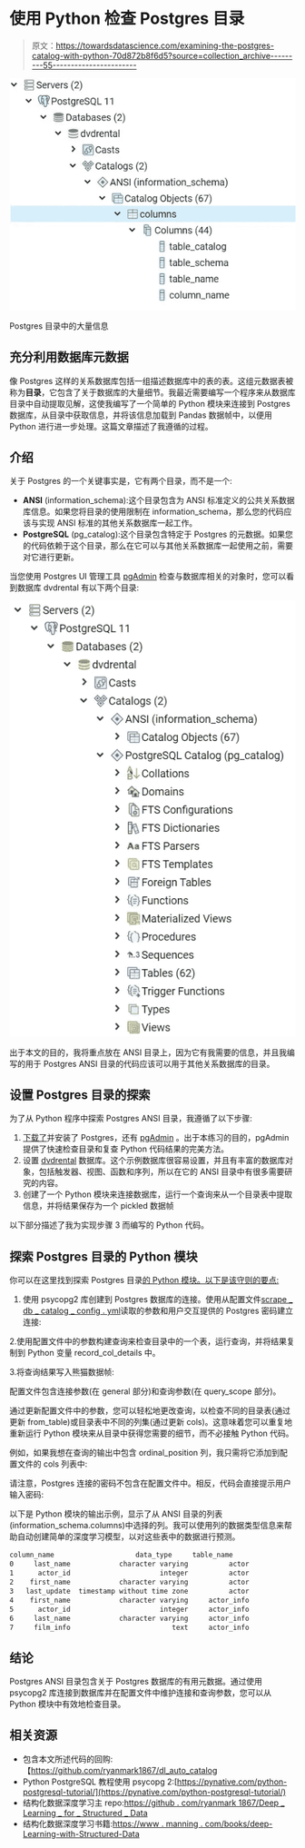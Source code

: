 # 使用 Python 检查 Postgres 目录

> 原文：<https://towardsdatascience.com/examining-the-postgres-catalog-with-python-70d872b8f6d5?source=collection_archive---------55----------------------->

![](img/9d2217a522a2e9b3b9051c4d4bb3704c.png)

Postgres 目录中的大量信息

## 充分利用数据库元数据

像 Postgres 这样的关系数据库包括一组描述数据库中的表的表。这组元数据表被称为**目录**，它包含了关于数据库的大量细节。我最近需要编写一个程序来从数据库目录中自动提取见解，这使我编写了一个简单的 Python 模块来连接到 Postgres 数据库，从目录中获取信息，并将该信息加载到 Pandas 数据帧中，以便用 Python 进行进一步处理。这篇文章描述了我遵循的过程。

## 介绍

关于 Postgres 的一个关键事实是，它有两个目录，而不是一个:

*   **ANSI** (information_schema):这个目录包含为 ANSI 标准定义的公共关系数据库信息。如果您将目录的使用限制在 information_schema，那么您的代码应该与实现 ANSI 标准的其他关系数据库一起工作。
*   **PostgreSQL** (pg_catalog):这个目录包含特定于 Postgres 的元数据。如果您的代码依赖于这个目录，那么在它可以与其他关系数据库一起使用之前，需要对它进行更新。

当您使用 Postgres UI 管理工具 [pgAdmin](https://www.pgadmin.org/) 检查与数据库相关的对象时，您可以看到数据库 dvdrental 有以下两个目录:

![](img/a28231aa15e59d4d01c8fcf329198658.png)

出于本文的目的，我将重点放在 ANSI 目录上，因为它有我需要的信息，并且我编写的用于 Postgres ANSI 目录的代码应该可以用于其他关系数据库的目录。

## 设置 Postgres 目录的探索

为了从 Python 程序中探索 Postgres ANSI 目录，我遵循了以下步骤:

1.  [下载了](https://www.postgresql.org/download/)并安装了 Postgres，还有 [pgAdmin](https://www.pgadmin.org/download/) 。出于本练习的目的，pgAdmin 提供了快速检查目录和复查 Python 代码结果的完美方法。
2.  设置 [dvdrental](https://www.postgresqltutorial.com/postgresql-sample-database/) 数据库。这个示例数据库很容易设置，并且有丰富的数据库对象，包括触发器、视图、函数和序列，所以在它的 ANSI 目录中有很多需要研究的内容。
3.  创建了一个 Python 模块来连接数据库，运行一个查询来从一个目录表中提取信息，并将结果保存为一个 pickled 数据帧

以下部分描述了我为实现步骤 3 而编写的 Python 代码。

## 探索 Postgres 目录的 Python 模块

你可以在这里找到探索 Postgres 目录[的 Python 模块。以下是该守则的要点:](https://github.com/ryanmark1867/dl_auto_catalog/blob/master/notebooks/scrape_db_catalog.py)

1.  使用 psycopg2 库创建到 Postgres 数据库的连接。使用从配置文件[scrape _ db _ catalog _ config . yml](https://github.com/ryanmark1867/dl_auto_catalog/blob/master/notebooks/scrape_db_catalog_config.yml)读取的参数和用户交互提供的 Postgres 密码建立连接:

2.使用配置文件中的参数构建查询来检查目录中的一个表，运行查询，并将结果复制到 Python 变量 record_col_details 中。

3.将查询结果写入熊猫数据帧:

配置文件包含连接参数(在 general 部分)和查询参数(在 query_scope 部分)。

通过更新配置文件中的参数，您可以轻松地更改查询，以检查不同的目录表(通过更新 from_table)或目录表中不同的列集(通过更新 cols)。这意味着您可以重复地重新运行 Python 模块来从目录中获得您需要的细节，而不必接触 Python 代码。

例如，如果我想在查询的输出中包含 ordinal_position 列，我只需将它添加到配置文件的 cols 列表中:

请注意，Postgres 连接的密码不包含在配置文件中。相反，代码会直接提示用户输入密码:

以下是 Python 模块的输出示例，显示了从 ANSI 目录的列表(information_schema.columns)中选择的列。我可以使用列的数据类型信息来帮助自动创建简单的深度学习模型，以对这些表中的数据进行预测。

```
column_name                    data_type     table_name
0     last_name            character varying          actor
1      actor_id                      integer          actor
2    first_name            character varying          actor
3   last_update  timestamp without time zone          actor
4    first_name            character varying     actor_info
5      actor_id                      integer     actor_info
6     last_name            character varying     actor_info
7     film_info                         text     actor_info
```

## 结论

Postgres ANSI 目录包含关于 Postgres 数据库的有用元数据。通过使用 psycopg2 库连接到数据库并在配置文件中维护连接和查询参数，您可以从 Python 模块中有效地检查目录。

## 相关资源

*   包含本文所述代码的回购:【https://github.com/ryanmark1867/dl_auto_catalog 
*   Python PostgreSQL 教程使用 psycopg 2:[https://pynative.com/python-postgresql-tutorial/](https://pynative.com/python-postgresql-tutorial/)
*   结构化数据深度学习主 repo:[https://github . com/ryanmark 1867/Deep _ Learning _ for _ Structured _ Data](https://github.com/ryanmark1867/deep_learning_for_structured_data)
*   结构化数据深度学习书籍:[https://www . manning . com/books/deep-Learning-with-Structured-Data](https://www.manning.com/books/deep-learning-with-structured-data)